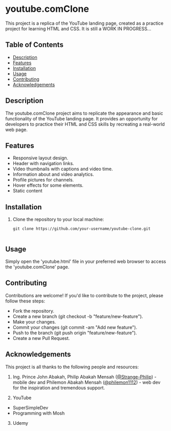 # youtube.comClone 

This project is a replica of the YouTube landing page, created as a practice project for learning HTML and CSS. It is still a WORK IN PROGRESS...


## Table of Contents 

- [Description](#description)
- [Features](#features)
- [Installation](#installation)
- [Usage](#usage)
- [Contributing](#contributing)
- [Acknowledgements](#acknowledgements)


## Description

The youtube.comClone project aims to replicate the appearance and basic functionality of the YouTube landing page. It provides an opportunity for developers to practice their HTML and CSS skills by recreating a real-world web page.


## Features

- Responsive layout design.
- Header with navigation links.
- Video thumbnails with captions and video time.
- Information about and video analytics.
- Profile pictures for channels.
- Hover effects for some elements.
- Static content


## Installation

  1. Clone the repository to your local machine:
     ```bash/cmd/powershell
     git clone https://github.com/your-username/youtube-clone.git


## Usage

Simply open the 'youtube.html' file in your preferred web browser to access the 'youtube.comClone' page. 

## Contributing

Contributions are welcome! If you'd like to contribute to the project, please follow these steps:

- Fork the repository.
- Create a new branch (git checkout -b "feature/new-feature").
- Make your changes.
- Commit your changes (git commit -am "Add new feature").
- Push to the branch (git push origin "feature/new-feature").
- Create a new Pull Request.

## Acknowledgements

This project is all thanks to the following people and resources:
 1. Ing. Prince John Abakah, Philip Abakah Mensah ([@Strange-Philip](https://github.com/Strange-Philip)) - mobile dev and Philemon Abakah Mensah ([@philemon1112](https://github.com/philemon1112)) - web dev
 for the inspiration and tremendous support.
 
 2. YouTube
  -  SuperSimpleDev
  - Programming with Mosh

 3. Udemy 
